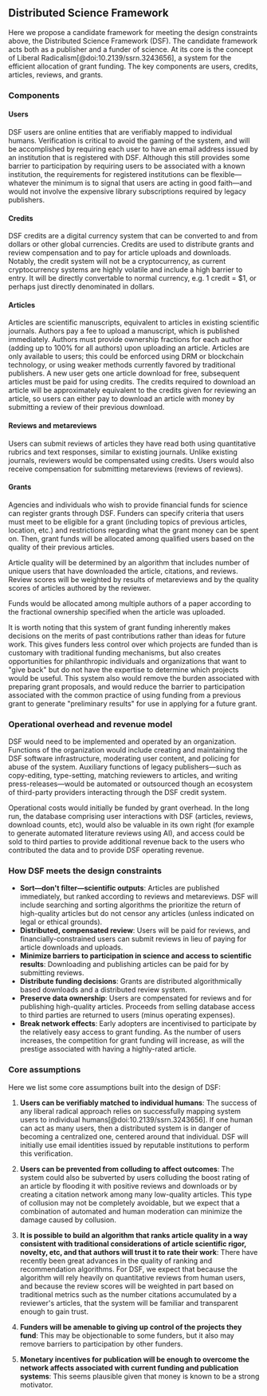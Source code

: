 ## Distributed Science Framework

Here we propose a candidate framework for meeting the design constraints above, the Distributed Science Framework (DSF).
The candidate framework acts both as a publisher and a funder of science.
At its core is the concept of Liberal Radicalism[@doi:10.2139/ssrn.3243656], a system for the efficient allocation of grant funding.
The key components are users, credits, articles, reviews, and grants.

### Components

#### Users

DSF users are online entities that are verifiably mapped to individual humans.
Verification is critical to avoid the gaming of the system, and will be accomplished by requiring each user to have an email address issued by an institution that is registered with DSF.
Although this still provides some barrier to participation by requiring users to be associated with a known institution, the requirements for registered institutions can be flexible—whatever the minimum is to signal that users are acting in good faith—and would not involve the expensive library subscriptions required by legacy publishers.

#### Credits

DSF credits are a digital currency system that can be converted to and from dollars or other global currencies.
Credits are used to distribute grants and review compensation and to pay for article uploads and downloads.
Notably, the credit system will not be a cryptocurrency, as current cryptocurrency systems are highly volatile and include a high barrier to entry.
It will be directly convertable to normal currency, e.g. 1 credit = $1, or perhaps just directly denominated in dollars.

#### Articles

Articles are scientific manuscripts, equivalent to articles in existing scientific journals.
Authors pay a fee to upload a manuscript, which is published immediately.
Authors must provide ownership fractions for each author (adding up to 100% for all authors) upon uploading an article.
Articles are only available to users; this could be enforced using DRM or blockchain technology, or using weaker methods currently favored by traditional publishers.
A new user gets one article download for free, subsequent articles must be paid for using credits.
The credits required to download an article will be approximately equivalent to the credits given for reviewing an article, so users can either pay to download an article with money by submitting a review of their previous download.

#### Reviews and metareviews

Users can submit reviews of articles they have read both using quantitative rubrics and text responses, similar to existing journals.
Unlike existing journals, reviewers would be compensated using credits.
Users would also receive compensation for submitting metareviews (reviews of reviews).

#### Grants

Agencies and individuals who wish to provide financial funds for science can register grants through DSF.
Funders can specify criteria that users must meet to be eligible for a grant (including topics of previous articles, location, etc.) and restrictions regarding what the grant money can be spent on.
Then, grant funds will be allocated among qualified users based on the quality of their previous articles.

Article quality will be determined by an algorithm that includes number of unique users that have downloaded the article, citations, and reviews.
Review scores will be weighted by results of metareviews and by the quality scores of articles authored by the reviewer.

Funds would be allocated among multiple authors of a paper according to the fractional ownership specified when the article was uploaded.

It is worth noting that this system of grant funding inherently makes decisions on the merits of past contributions rather than ideas for future work.
This gives funders less control over which projects are funded than is customary with traditional funding mechanisms, but also creates opportunities for philanthropic individuals and organizations that want to "give back" but do not have the expertise to determine which projects would be useful.
This system also would remove the burden associated with preparing grant proposals, and would reduce the barrier to participation associated with the common practice of using funding from a previous grant to generate "preliminary results" for use in applying for a future grant.

### Operational overhead and revenue model

DSF would need to be implemented and operated by an organization.
Functions of the organization would include creating and maintaining the DSF software infrastructure, moderating user content, and policing for abuse of the system.
Auxiliary functions of legacy publishers—such as copy-editing, type-setting, matching reviewers to articles, and writing press-releases—would be automated or outsourced though an ecosystem of third-party providers interacting through the DSF credit system.

Operational costs would initially be funded by grant overhead.
In the long run, the database comprising user interactions with DSF (articles, reviews, download counts, etc), would also be valuable in its own right (for example to generate automated literature reviews using AI), and access could be sold to third parties to provide additional revenue back to the users who contributed the data and to provide DSF operating revenue.

### How DSF meets the design constraints

* __Sort—don't filter—scientific outputs__: Articles are published immediately, but ranked according to reviews and metareviews. DSF will include searching and sorting algorithms the prioritize the return of high-quality articles but do not censor any articles (unless indicated on legal or ethical grounds).
* __Distributed, compensated review__: Users will be paid for reviews, and financially-constrained users can submit reviews in lieu of paying for article downloads and uploads.
* __Minimize barriers to participation in science and access to scientific results__: Downloading and publishing articles can be paid for by submitting reviews.
* __Distribute funding decisions__: Grants are distributed algorithmically based downloads and a distributed review system.
* __Preserve data ownership__: Users are compensated for reviews and for publishing high-quality articles.
Proceeds from selling database access to third parties are returned to users (minus operating expenses).
* __Break network effects__: Early adopters are incentivised to participate by the relatively easy access to grant funding. As the number of users increases, the competition for grant funding will increase, as will the prestige associated with having a highly-rated article.

### Core assumptions

Here we list some core assumptions built into the design of DSF:

1. __Users can be verifiably matched to individual humans__: The success of any liberal radical approach relies on successfully mapping system users to individual humans[@doi:10.2139/ssrn.3243656].
If one human can act as many users, then a distributed system is in danger of becoming a centralized one, centered around that individual.
DSF will initially use email identities issued by reputable institutions to perform this verification.

2. __Users can be prevented from colluding to affect outcomes__: The system could also be subverted by users colluding the boost rating of an article by flooding it with positive reviews and downloads or by creating a citation network among many low-quality articles. This type of collusion may not be completely avoidable, but we expect that a combination of automated and human moderation can minimize the damage caused by collusion.

3. __It is possible to build an algorithm that ranks article quality in a way consistent with traditional considerations of article scientific rigor, novelty, etc, and that authors will trust it to rate their work__:
There have recently been great advances in the quality of ranking and recommendation algorithms.
For DSF, we expect that because the algorithm will rely heavily on quantitative reviews from human users, and because the review scores will be weighted in part based on traditional metrics such as the number citations accumulated by a reviewer's articles, that the system will be familiar and transparent enough to gain trust.

4. __Funders will be amenable to giving up control of the projects they fund__: This may be objectionable to some funders, but it also may remove barriers to participation by other funders.

5. __Monetary incentives for publication will be enough to overcome the network affects associated with current funding and publication systems__: This seems plausible given that money is known to be a strong motivator.
